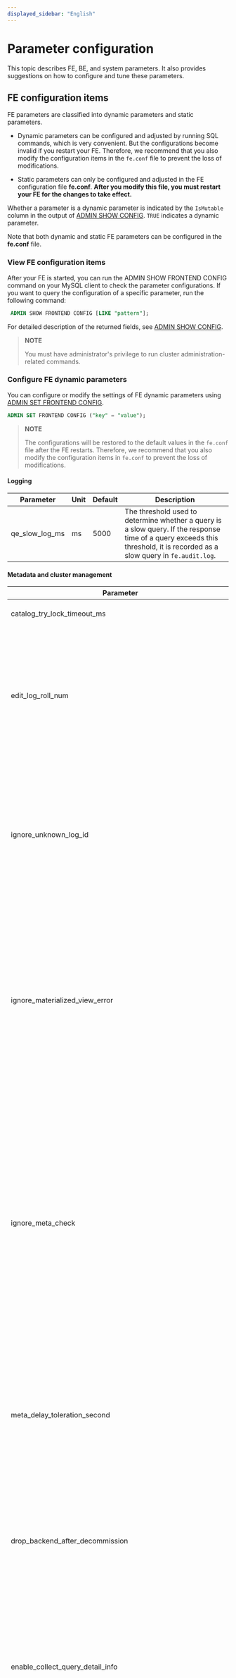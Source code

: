 ```yaml
---
displayed_sidebar: "English"
---
```


# Parameter configuration

This topic describes FE, BE, and system parameters. It also provides suggestions on how to configure and tune these parameters.

## FE configuration items

FE parameters are classified into dynamic parameters and static parameters.

- Dynamic parameters can be configured and adjusted by running SQL commands, which is very convenient. But the configurations become invalid if you restart your FE. Therefore, we recommend that you also modify the configuration items in the `fe.conf` file to prevent the loss of modifications.

- Static parameters can only be configured and adjusted in the FE configuration file **fe.conf**. **After you modify this file, you must restart your FE for the changes to take effect.**

Whether a parameter is a dynamic parameter is indicated by the `IsMutable` column in the output of [ADMIN SHOW CONFIG](../sql-reference/sql-statements/Administration/ADMIN_SHOW_CONFIG.md). `TRUE` indicates a dynamic parameter.

Note that both dynamic and static FE parameters can be configured in the **fe.conf** file.

### View FE configuration items

After your FE is started, you can run the ADMIN SHOW FRONTEND CONFIG command on your MySQL client to check the parameter configurations. If you want to query the configuration of a specific parameter, run the following command:

```SQL
 ADMIN SHOW FRONTEND CONFIG [LIKE "pattern"];
 ```

 For detailed description of the returned fields, see [ADMIN SHOW CONFIG](../sql-reference/sql-statements/Administration/ADMIN_SHOW_CONFIG.md).

> **NOTE**
>
> You must have administrator's privilege to run cluster administration-related commands.

### Configure FE dynamic parameters

You can configure or modify the settings of FE dynamic parameters using [ADMIN SET FRONTEND CONFIG](../sql-reference/sql-statements/Administration/ADMIN_SET_CONFIG.md).

```SQL
ADMIN SET FRONTEND CONFIG ("key" = "value");
```

> **NOTE**
>
> The configurations will be restored to the default values in the `fe.conf` file after the FE restarts. Therefore, we recommend that you also modify the configuration items in `fe.conf` to prevent the loss of modifications.

#### Logging

| Parameter      | Unit | Default | Description                                                  |
| -------------- | ---- | ------- | ------------------------------------------------------------ |
| qe_slow_log_ms | ms   | 5000    | The threshold used to determine whether a query is a slow query. If the response time of a query exceeds this threshold, it is recorded as a slow query in `fe.audit.log`. |

#### Metadata and cluster management

| Parameter                        | Unit | Default | Description                                                                                                                                                                                                                                                                                                                                                                                                                                                   |
| -------------------------------- | ---- | ------- |---------------------------------------------------------------------------------------------------------------------------------------------------------------------------------------------------------------------------------------------------------------------------------------------------------------------------------------------------------------------------------------------------------------------------------------------------------------|
| catalog_try_lock_timeout_ms      | ms   | 5000    | The timeout duration to obtain the global lock.                                                                                                                                                                                                                                                                                                                                                                                                               |
| edit_log_roll_num                | -    | 50000   | The maximum number of metadata log entries that can be written before a log file is created for these log entries. <br/>This parameter is used to control the size of log files. The new log file is written to the BDBJE database.                                                                                                                                                                                                                            |
| ignore_unknown_log_id            | -    | FALSE   | Whether to ignore an unknown log ID. When an FE is rolled back, the BEs of the earlier version may be unable to recognize some log IDs.<br/>If the value is `TRUE`, the FE ignores unknown log IDs. If the value is `FALSE`, the FE exits.                                                                                                                                                                                                                     |
| ignore_materialized_view_error   | -    | FALSE   | Whether FE ignores the metadata exception caused by materialized view errors. If FE fails to start due to the metadata exception caused by materialized view errors, you can set this parameter to `true` to allow FE to ignore the exception. This parameter is supported from v2.5.10 onwards.                                                                                                                                                                                                                                                   |
| ignore_meta_check                | -    | FALSE   | Whether non-leader FEs ignore the metadata gap from the leader FE. If the value is TRUE, non-leader FEs ignore the metadata gap from the leader FE and continue providing data reading services.<br/>This parameter ensures continuous data reading services even when you stop the leader FE for a long period of time.<br/>If the value is FALSE, non-leader FEs do not ignore the metadata gap from the leader FE and stop providing data reading services. |
|meta_delay_toleration_second      | s    | 300     | The maximum duration by which the metadata on the follower and observer FEs can lag behind that on the leader FE. Unit: seconds.<br/> If this duration is exceeded, the non-leader FE stops providing services.                                                                                                                                                                                                                                                |
| drop_backend_after_decommission  | -    | TRUE    | Whether to delete a BE after the BE is decommissioned. `TRUE` indicates that the BE is deleted immediately after it is decommissioned.<br/>`FALSE` indicates that the BE is not deleted after it is decommissioned.                                                                                                                                                                                                                                            |
| enable_collect_query_detail_info | -    | FALSE   | Whether to view the profile of a query. If this parameter is set to `TRUE`, the system collects the profile of the query.<br/>If this parameter is set to `FALSE`, the system does not collect the profile of the query.                                                                                                                                                                                                                                       |
| enable_background_refresh_connector_metadata | -    | `true` in v3.0<br />`false` in v2.5  | Whether to enable the periodic Hive metadata cache refresh. After it is enabled, StarRocks polls the metastore (Hive Metastore or AWS Glue) of your Hive cluster, and refreshes the cached metadata of the frequently accessed Hive catalogs to perceive data changes. `true` indicates to enable the Hive metadata cache refresh, and `false` indicates to disable it. This parameter is supported from v2.5.5 onwards.                                      |
| background_refresh_metadata_interval_millis         | ms   | 600000 | The interval between two consecutive Hive metadata cache refreshes. This parameter is supported from v2.5.5 onwards.                                                                                                                                                                                                                                                                                                                                          |
| background_refresh_metadata_time_secs_since_last_access_secs | s    | 86400  | The expiration time of a Hive metadata cache refresh task. For the Hive catalog that has been accessed, if it has not been accessed for more than the specified time, StarRocks stops refreshing its cahced metadata. For the Hive catalog that has not been accessed, StarRocks will not refresh its cached metadata. This parameter is supported from v2.5.5 onwards.                                                                                       |

#### Query engine

| Parameter                                | Unit | Default      | Description                                                  |
| ---------------------------------------- | ---- | ------------ | ------------------------------------------------------------ |
| max_allowed_in_element_num_of_delete     | -    | 10000        | The maximum number of elements allowed for the IN predicate in a DELETE statement. |
| enable_materialized_view                 | -    | TRUE         | Whether to enable the creation of materialized views.        |
| enable_decimal_v3                        | -    | TRUE         | Whether to support the DECIMAL V3 data type.                 |
| enable_sql_blacklist                     | -    | FALSE        | Whether to enable blacklist check for SQL queries. When this feature is enabled, queries in the blacklist cannot be executed. |
| dynamic_partition_check_interval_seconds | s    | 600          | The interval at which new data is checked. If new data is detected, StarRocks automatically creates partitions for the data. |
| dynamic_partition_enable                 | -    | TRUE         | Whether to enable the dynamic partitioning feature. When this feature is enabled, StarRocks dynamically creates partitions for new data and automatically deletes expired partitions to ensure the freshness of data. |
| max_partitions_in_one_batch              | -    | 4096         | The maximum number of partitions that can be created when you bulk create partitions. |
| max_query_retry_time                     | -    | 2            | The maximum number of query retries on an FE.                |
| max_create_table_timeout_second          | s    | 600          | The maximum timeout duration for creating a table, in seconds. |
| create_table_max_serial_replicas         | -    | 128          | The maximum number of replicas to create serially. If actual replica count exceeds this, replicas will be created concurrently. Try to reduce this config if table creation is taking a long time to complete. |
| max_running_rollup_job_num_per_table     | -    | 1            | The maximum number of rollup jobs can run in parallel for a table. |
| max_planner_scalar_rewrite_num           | -    | 100000       | The maximum number of times that the optimizer can rewrite a scalar operator. |
| enable_statistic_collect                 | -    | TRUE         | Whether to collect statistics for the CBO. This feature is enabled by default. |
| enable_collect_full_statistic            | -    | TRUE         | Whether to enable automatic full statistics collection. This feature is enabled by default. |
| statistic_auto_collect_ratio             | -    | 0.8          | The threshold for determining whether the statistics for automatic collection are healthy. If statistics health is below this threshold, automatic collection is triggered. |
| statistic_max_full_collect_data_size     | GB   | 100          | The size of the largest partition for automatic collection to collect data. Unit: GB.If a partition exceeds this value, full collection is discarded and sampled collection is performed instead. |
| statistic_collect_interval_sec           | s    | 300          | The interval for checking data updates during automatic collection. Unit: seconds. |
| statistic_auto_analyze_start_time | STRING      | 00:00:00   | The start time of automatic collection. Value range: `00:00:00` - `23:59:59`. |
| statistic_auto_analyze_end_time | STRING      | 23:59:59  | The end time of automatic collection. Value range: `00:00:00` - `23:59:59`. |
| statistic_sample_collect_rows            | -    | 200000       | The minimum number of rows to collect for sampled collection. If the parameter value exceeds the actual number of rows in your table, full collection is performed. |
| histogram_buckets_size                   | -    | 64           | The default bucket number for a histogram.                   |
| histogram_mcv_size                       | -    | 100          | The number of most common values (MCV) for a histogram.      |
| histogram_sample_ratio                   | -    | 0.1          | The sampling ratio for a histogram.                          |
| histogram_max_sample_row_count           | -    | 10000000     | The maximum number of rows to collect for a histogram.       |
| statistics_manager_sleep_time_sec        | s    | 60           | The interval at which metadata is scheduled. Unit: seconds. The system performs the following operations based on this interval:<ul><li>Create tables for storing statistics. </li><li>Delete statistics that have been deleted.</li><li>Delete expired statistics.</li></ul>|
| statistic_update_interval_sec            | s    | 24 \* 60 \* 60 | The interval at which the cache of statistical information is updated. Unit: seconds. |
| statistic_analyze_status_keep_second     | s    | 259200       | The duration to retain the history of collection tasks. The default value is 3 days. Unit: seconds. |
|statistic_collect_concurrency             | -    |  3  | The maximum number of manual collection tasks that can run in parallel. The value defaults to 3, which means you can run a maximum of three manual collections tasks in parallel. <br/>If the value is exceeded, incoming tasks will be in the PENDING state, waiting to be scheduled.|
| enable_local_replica_selection           | -    | FALSE        | Whether to select local replicas for queries. Local replicas reduce the network transmission cost. If this parameter is set to TRUE, the CBO preferentially selects tablet replicas on BEs that have the same IP address as the current FE. If this parameter is set to FALSE, both local replicas and non-local replicas can be selected. The default value is FALSE. |
| max_distribution_pruner_recursion_depth  | -    | 100          | The maximum recursion depth allowed by the partition pruner. Increasing the recursion depth can prune more elements but also increases CPU consumption. |
|enable_udf                                |  -   |    FALSE     | Whether to enable UDF .                            |


#### Loading and unloading

| Parameter                               | Unit | Default                                         | Description                                                  |
| --------------------------------------- | ---- | ----------------------------------------------- | ------------------------------------------------------------ |
| max_broker_load_job_concurrency         | -    | 5                                               | The maximum number of concurrent Broker Load jobs allowed within the StarRocks cluster. This parameter is valid only for Broker Load. The value of this parameter must be less than the value of `max_running_txn_num_per_db`. From v2.5 onwards, the default value is changed from `10` to `5`. The alias of this parameter is `async_load_task_pool_size`.|
| load_straggler_wait_second              | s    | 300                                             | The maximum loading lag that can be tolerated by a BE replica. If this value is exceeded, cloning is performed to clone data from other replicas. Unit: seconds. |
| desired_max_waiting_jobs                | -    | 1024                                            | The maximum number of pending jobs in an FE. The number refers to all jobs, such as table creation, loading, and schema change jobs. If the number of pending jobs in an FE reaches this value, the FE will reject new load requests. This parameter takes effect only for asynchronous loading. From v2.5 onwards, the default value is changed from 100 to 1024.|
| max_load_timeout_second                 | s    | 259200                                          | The maximum timeout duration allowed for a load job. The load job fails if this limit is exceeded. This limit applies to all types of load jobs. Unit: seconds. |
| min_load_timeout_second                 | s    | 1                                               | The minimum timeout duration allowed for a load job. This limit applies to all types of load jobs. Unit: seconds. |
| max_running_txn_num_per_db              | -    | 100                                             | The maximum number of load transactions allowed to be running for each database within a StarRocks cluster. The default value is `100`.<br/>When the actual number of load transactions running for a database exceeds the value of this parameter, new load requests will not be processed. New requests for synchronous load jobs will be denied, and new requests for asynchronous load jobs will be placed in queue. We do not recommend you increase the value of this parameter because this will increase system load. |
| load_parallel_instance_num              | -    | 1                                               | The maximum number of concurrent loading instances for each load job on a BE. |
| disable_load_job                        | -    | FALSE                                           | Whether to disable loading when the cluster encounters an error. This prevents any loss caused by cluster errors. The default value is `FALSE`, indicating that loading is not disabled. |
| history_job_keep_max_second             | s    | 604800                                          | The maximum duration a historical job can be retained, such as schema change jobs, in seconds. |
| label_keep_max_num                      | -    | 1000                                            | The maximum number of load jobs that can be retained within a period of time. If this number is exceeded, the information of historical jobs will be deleted. |
| label_keep_max_second                   | s    | 259200                                          | The maximum duration the labels of load jobs that have been completed and are in the FINISHED or CANCELLED state can be retained in the StarRocks system. The default value is 3 days. After this duration expires, the labels will be deleted. This parameter applies to all types of load jobs. Unit: seconds. A value too large consumes a lot of memory. |
| max_routine_load_job_num                | -    | 100                                             | The maximum number of Routine Load jobs in a StarRocks cluster. |
| max_routine_load_task_concurrent_num    | -    | 5                                               | The maximum number of concurrent tasks for each Routine Load job. |
| max_routine_load_task_num_per_be        | -    | 5                                               | The maximum number of concurrent Routine Load tasks that can run for each BE. The value must be less than or equal to the BE configuration item `routine_load_thread_pool_size`. |
| max_routine_load_batch_size             | Byte | 4294967296                                      | The maximum amount of data that can be loaded by a Routine Load task, in bytes. |
| routine_load_task_consume_second        | s    | 15                                              | The maximum duration each Routine Load task can consume data, in seconds. |
| routine_load_task_timeout_second        | s    | 60                                              | The timeout duration for each Routine Load task, in seconds. |
| routine_load_unstable_threshold_second | s     | 3600  | Routine Load job is set in the UNSTABLE state if any task within the Routine Load job lags. To be specific, the difference between the timestamp of the message being consumed the current time exceeds this threshold. Also, unconsumed messages exist in the data source.| 
| max_tolerable_backend_down_num          | -    | 0                                               | The maximum number of faulty BE nodes allowed. If this number is exceeded, Routine Load jobs cannot be automatically recovered. |
| period_of_auto_resume_min               | Min  | 5                                               | The interval at which Routine Load jobs are automatically recovered, in minutes. |
| spark_load_default_timeout_second       | s    | 86400                                           | The timeout duration for each Spark Load job, in seconds.    |
| spark_home_default_dir                  | -    | StarRocksFE.STARROCKS_HOME_DIR + "/lib/spark2x" | The root directory of a Spark client.                        |
| stream_load_default_timeout_second      | s    | 600                                             | The default timeout duration for each Stream Load job, in seconds. |
| max_stream_load_timeout_second          | s    | 259200                                          | The maximum allowed timeout duration for a Stream Load job, in seconds. |
| insert_load_default_timeout_second      | s    | 3600                                            | The timeout duration for the INSERT INTO statement that is used to load data, in seconds. |
| broker_load_default_timeout_second      | s    | 14400                                           | The timeout duration for a Broker Load job, in seconds.      |
| min_bytes_per_broker_scanner            | Byte | 67108864                                        | The minimum allowed amount of data that can be processed by a Broker Load instance, in bytes. |
| max_broker_concurrency                  | -    | 100                                             | The maximum number of concurrent instances for a Broker Load task. |
| export_max_bytes_per_be_per_task        | Byte | 268435456                                       | The maximum amount of data that can be exported from a single BE by a single data unload task, in bytes. |
| export_running_job_num_limit            | -    | 5                                               | The maximum number of data exporting tasks that can run in parallel. |
| export_task_default_timeout_second      | s    | 7200                                            | The timeout duration for a data exporting task, in seconds.  |
| empty_load_as_error                     | -    | TRUE                                            | Whether to return an error message "all partitions have no load data" if no data is loaded. Values:<br/> - TRUE: If no data is loaded, the system displays a failure message and returns an error "all partitions have no load data". <br/> - FALSE: If no data is loaded, the system displays a success message and returns OK, instead of an error. |
| external_table_commit_timeout_ms        | ms    | 10000                                          | The timeout duration for committing (publishing) a write transaction to a StarRocks external table. The default value `10000` indicates a 10-second timeout duration. |

#### Storage

| Parameter                                     | Unit | Default                | Description                                                  |
| --------------------------------------------- | ---- | ---------------------- | ------------------------------------------------------------ |
| enable_strict_storage_medium_check            | -    | FALSE                  | Whether the FE strictly checks the storage medium of BEs when users create tables. If this parameter is set to `TRUE`, the FE checks the storage medium of BEs when users create tables and returns an error if the storage medium of the BE is different from the `storage_medium` parameter specified in the CREATE TABLE statement. For example, the storage medium specified in the CREATE TABLE statement is SSD but the actual storage medium of BEs is HDD. As a result, the table creation fails. If this parameter is `FALSE`, the FE does not check the storage medium of BEs when users create table. |
| enable_auto_tablet_distribution               | -    | TRUE                   | Whether to automatically set the number of buckets. <ul><li> If this parameter is set to `TRUE`, you don't need to specify the number of buckets when you create a table or add a partition. StarRocks automatically determines the number of buckets. For the strategy of automatically setting the number of buckets, see [Determine the number of buckets](../table_design/Data_distribution.md#determine-the-number-of-buckets).</li><li>If this parameter is set to `FALSE`, you need to manually specify the the number of buckets when you create a table or add a partition. If you do not specify the bucket count when adding a new partition to a table, the new partition inherits the bucket count set at the creation of the table. However, you can also manually specify the number of buckets for the new partition.</li></ul>Starting from version 2.5.7, StarRocks supports setting this parameter.|
| storage_usage_soft_limit_percent              | %    | 90                     | If the storage usage (in percentage) of the BE storage directory exceeds this value and the remaining storage space is less than `storage_usage_soft_limit_reserve_bytes`, tablets cannot be cloned into this directory. |
| storage_usage_soft_limit_reserve_bytes        | Byte | 200 \* 1024 \* 1024 \* 1024 | If the remaining storage space in the BE storage directory is less than this value and the storage usage (in percentage) exceeds `storage_usage_soft_limit_percent`, tablets cannot be cloned into this directory. |
| catalog_trash_expire_second                   | s    | 86400                  | The longest duration the metadata can be retained after a table or database is deleted. If this duration expires, the data will be deleted and cannot be recovered. Unit: seconds. |
| alter_table_timeout_second                    | s    | 86400                  | The timeout duration for the schema change operation (ALTER TABLE). Unit: seconds. |
| recover_with_empty_tablet                     | -    | FALSE                  | Whether to replace a lost or corrupted tablet replica with an empty one. If a tablet replica is lost or corrupted, data queries on this tablet or other healthy tablets may fail. Replacing the lost or corrupted tablet replica with an empty tablet ensures that the query can still be executed. However, the result may be incorrect because data is lost. The default value is `FALSE`, which means lost or corrupted tablet replicas are not replaced with empty ones and the query fails. |
| tablet_create_timeout_second                  | s    | 10                      | The timeout duration for creating a tablet, in seconds.       |
| tablet_delete_timeout_second                  | s    | 2                      | The timeout duration for deleting a tablet, in seconds.      |
| check_consistency_default_timeout_second      | s    | 600                    | The timeout duration for a replica consistency check. You can set this parameter based on the size of your tablet. |
| tablet_sched_slot_num_per_path                | -    | 8                      | The maximum number of tablet-related tasks that can run concurrently in a BE storage directory. The alias is `schedule_slot_num_per_path`. From v2.5 onwards, the default value of this parameter is changed from `4` to `8`.|
| tablet_sched_max_scheduling_tablets           | -    | 10000                  | The maximum number of tablets that can be scheduled at the same time. If the value is exceeded, tablet balancing and repair checks will be skipped. |
| tablet_sched_disable_balance                  | -    | FALSE                  | Whether to disable tablet balancing. `TRUE` indicates that tablet balancing is disabled. `FALSE` indicates that tablet balancing is enabled. The alias is `disable_balance`. |
| tablet_sched_disable_colocate_balance         | -    | FALSE                  | Whether to disable replica balancing for Colocate Table. `TRUE` indicates replica balancing is disabled. `FALSE` indicates replica balancing is enabled. The alias is `disable_colocate_balance`. |
| tablet_sched_max_balancing_tablets            | -    | 500                    | The maximum number of tablets that can be balanced at the same time. If this value is exceeded, tablet re-balancing will be skipped. The alias is `max_balancing_tablets`. |
| tablet_sched_balance_load_disk_safe_threshold | -    | 0.5                    | The threshold for determining whether the BE disk usage is balanced. This parameter takes effect only when `tablet_sched_balancer_strategy` is set to `disk_and_tablet`. If the disk usage of all BEs is lower than 50%, disk usage is considered balanced. For the `disk_and_tablet` policy, if the difference between the highest and lowest BE disk usage is greater than 10%, disk usage is considered unbalanced and tablet re-balancing is triggered. The alias is `balance_load_disk_safe_threshold`. |
| tablet_sched_balance_load_score_threshold     | -    | 0.1                    | The threshold for determining whether the BE load is balanced. This parameter takes effect only when `tablet_sched_balancer_strategy` is set to `be_load_score`. A BE whose load is 10% lower than the average load is in low load state, and a BE whose load is 10% higher than the average load is in high load state. The alias is `balance_load_score_threshold`. |
| tablet_sched_repair_delay_factor_second       | s    | 60                     | The interval at which replicas are repaired, in seconds. The alias is `tablet_repair_delay_factor_second`. |
| tablet_sched_min_clone_task_timeout_sec       | s    | 3 \* 60                | The minimum timeout duration for cloning a tablet, in seconds. |
| tablet_sched_max_clone_task_timeout_sec       | s    | 2 \* 60 \* 60          | The maximum timeout duration for cloning a tablet, in seconds. The alias is `max_clone_task_timeout_sec`. |
| tablet_sched_max_not_being_scheduled_interval_ms | ms   | 15 \* 60 \* 100 | When the tablet clone tasks are being scheduled, if a tablet has not been scheduled for the specified time in this parameter, StarRocks gives it a higher priority to schedule it as soon as possible. |

#### Other FE dynamic parameters

| Parameter                                | Unit | Default     | Description                                                  |
| ---------------------------------------- | ---- | ----------- | ------------------------------------------------------------ |
| plugin_enable                            | -    | TRUE        | Whether plugins can be installed on FEs. Plugins can be installed or uninstalled only on the Leader FE. |
| max_small_file_number                    | -    | 100         | The maximum number of small files that can be stored on an FE directory. |
| max_small_file_size_bytes                | Byte | 1024 * 1024 | The maximum size of a small file, in bytes.                  |
| agent_task_resend_wait_time_ms           | ms   | 5000        | The duration the FE must wait before it can resend an agent task. An agent task can be resent only when the gap between the task creation time and the current time exceeds the value of this parameter. This parameter is used to prevent repetitive sending of agent tasks. Unit: ms. |
| backup_job_default_timeout_ms            | ms   | 86400*1000  | The timeout duration of a backup job, in ms. If this value is exceeded, the backup job fails. |
| report_queue_size                        | -    | 100         | The maximum number of jobs that can wait in a report queue. <br/>The report is about disk, task, and tablet information of BEs. If too many report jobs are piling up in a queue, OOM will occur. |
| enable_experimental_mv                   | -    | TRUE       | Whether to enable the asynchronous materialized view feature. `TRUE` indicates this feature is enabled. From v2.5.2 onwards, this feature is enabled by default. For versions earlier than v2.5.2, this feature is disabled by default. |
| authentication_ldap_simple_bind_base_dn  | -  | Empty string | The base DN, which is the point from which the LDAP server starts to search for users' authentication information.|
| authentication_ldap_simple_bind_root_dn  |  -  | Empty string | The administrator DN used to search for users' authentication information.|
| authentication_ldap_simple_bind_root_pwd |  -  | Empty string | The password of the administrator used to search for users' authentication information.|
| authentication_ldap_simple_server_host   |  -  | Empty string |  The host on which the LDAP server runs.                               |
| authentication_ldap_simple_server_port   |  -  | 389     | The port of the LDAP server.                                       |
| authentication_ldap_simple_user_search_attr|  -  | uid     | The name of the attribute that identifies users in LDAP objects.|
|max_upload_task_per_be                    |  -  | 0       | In each BACKUP operation, the maximum number of upload tasks StarRocks assigned to a BE node. When this item is set to less than or equal to 0, no limit is imposed on the task number. This item is supported from v2.5.7 onwards.     |
|max_download_task_per_be                  |  -  | 0       | In each RESTORE operation, the maximum number of download tasks StarRocks assigned to a BE node. When this item is set to less than or equal to 0, no limit is imposed on the task number. This item is supported from v2.5.7 onwards.     |
|allow_system_reserved_names               | FALSE | Whether to allow users to create columns whose names are initiated with `__op` and `__row`. To enable this feature, set this parameter to `TRUE`. Please note that these name formats are reserved for special purposes in StarRocks and creating such columns may result in undefined behavior. Therefore this feature is disabled by default. This item is supported from v2.5.15 onwards.|

### Configure FE static parameters

This section provides an overview of the static parameters that you can configure in the FE configuration file **fe.conf**. After you reconfigure these parameters for an FE, you must restart the FE for the changes to take effect.

#### Logging

| Parameter               | Default                                 | Description                                                  |
| ----------------------- | --------------------------------------- | ------------------------------------------------------------ |
| log_roll_size_mb        | 1024                                    | The size per log file. Unit: MB. The default value `1024` specifies the size per log file as 1 GB. |
| sys_log_dir             | StarRocksFE.STARROCKS_HOME_DIR + "/log" | The directory that stores system log files.                  |
| sys_log_level           | INFO                                    | The severity levels into which system log entries are classified. Valid values: `INFO`, `WARN`, `ERROR`, and `FATAL`. |
| sys_log_verbose_modules | Empty string                            | The modules for which StarRocks generates system logs. If this parameter is set to `org.apache.starrocks.catalog`, StarRocks generates system logs only for the catalog module. |
| sys_log_roll_interval   | DAY                                     | The time interval at which StarRocks rotates system log entries. Valid values: `DAY` and `HOUR`.<ul><li>If this parameter is set to `DAY`, a suffix in the `yyyyMMdd` format is added to the names of system log files.</li><li>If this parameter is set to `HOUR`, a suffix in the `yyyyMMddHH` format is added to the names of system log files.</li></ul> |
| sys_log_delete_age      | 7d                                      | The retention period of system log files. The default value `7d` specifies that each system log file can be retained for 7 days. StarRocks checks each system log file and deletes those that were generated 7 days ago. |
| sys_log_roll_num        | 10                                      | The maximum number of system log files that can be retained within each retention period specified by the `sys_log_roll_interval` parameter. |
| audit_log_dir           | StarRocksFE.STARROCKS_HOME_DIR + "/log" | The directory that stores audit log files.                   |
| audit_log_roll_num      | 90                                      | The maximum number of audit log files that can be retained within each retention period specified by the `audit_log_roll_interval` parameter. |
| audit_log_modules       | slow_query, query                       | The modules for which StarRocks generates audit log entries. By default, StarRocks generates audit logs for the slow_query module and the query module. Separate the module names with a comma (,) and a space. |
| audit_log_roll_interval | DAY                                     | The time interval at which StarRocks rotates audit log entries. Valid values: `DAY` and `HOUR`.<ul><li>If this parameter is set to `DAY`, a suffix in the `yyyyMMdd` format is added to the names of audit log files.</li><li>If this parameter is set to `HOUR`, a suffix in the `yyyyMMddHH` format is added to the names of audit log files.</li></ul> |
| audit_log_delete_age    | 30d                                     | The retention period of audit log files. The default value `30d` specifies that each audit log file can be retained for 30 days. StarRocks checks each audit log file and deletes those that were generated 30 days ago. |
| dump_log_dir            | StarRocksFE.STARROCKS_HOME_DIR + "/log" | The directory that stores dump log files.                    |
| dump_log_modules        | query                                   | The modules for which StarRocks generates dump log entries. By default, StarRocks generates dump logs for the the query module. Separate the module names with a comma (,) and a space. |
| dump_log_roll_interval  | DAY                                     | The time interval at which StarRocks rotates dump log entries. Valid values: `DAY` and `HOUR`.<ul><li>If this parameter is set to `DAY`, a suffix in the `yyyyMMdd` format is added to the names of dump log files.</li><li>If this parameter is set to `HOUR`, a suffix in the `yyyyMMddHH` format is added to the names of dump log files.</li></ul> |
| dump_log_roll_num       | 10                                      | The maximum number of dump log files that can be retained within each retention period specified by the `dump_log_roll_interval` parameter. |
| dump_log_delete_age     | 7d                                      | The retention period of dump log files. The default value `7d` specifies that each dump log file can be retained for 7 days. StarRocks checks each dump log file and deletes those that were generated 7 days ago. |

#### Server

| Parameter                            | Default           | Description                                                                                                                                                                                                                                                                                                                                                                                               |
|--------------------------------------|-------------------|-----------------------------------------------------------------------------------------------------------------------------------------------------------------------------------------------------------------------------------------------------------------------------------------------------------------------------------------------------------------------------------------------------------|
| frontend_address                     | 0.0.0.0           | The IP address of the FE node.                                                                                                                                                                                                                                                                                                                                                                            |
| priority_networks                    | Empty string      | Declares a selection strategy for servers that have multiple IP addresses. Note that at most one IP address must match the list specified by this parameter. The value of this parameter is a list that consists of entries, which are separated with semicolons (;) in CIDR notation, such as 10.10.10.0/24. If no IP address matches the entries in this list, an IP address will be randomly selected. |
| http_port                            | 8030              | The port on which the HTTP server in the FE node listens.                                                                                                                                                                                                                                                                                                                                                 |
| http_backlog_num                     | 1024              | The length of the backlog queue held by the HTTP server in the FE node.                                                                                                                                                                                                                                                                                                                                   |
| cluster_name                         | StarRocks Cluster | The name of the StarRocks cluster to which the FE belongs. The cluster name is displayed for `Title` on the web page.                                                                                                                                                                                                                                                                                     |
| rpc_port                             | 9020              | The port on which the Thrift server in the FE node listens.                                                                                                                                                                                                                                                                                                                                               |
| thrift_backlog_num                   | 1024              | The length of the backlog queue held by the Thrift server in the FE node.                                                                                                                                                                                                                                                                                                                                 |
| thrift_server_max_worker_threads     | 4096              | The maximum number of worker threads that are supported by the Thrift server in the FE node.                                                                                                                                                                                                                                                                                                              |
| thrift_client_timeout_ms             | 5000              | The length of time after which idle client connections time out. Unit: ms.                                                                                                                                                                                                                                                                                                                                |
| thrift_server_queue_size             | 4096              | The length of queue where requests are pending. If the number of threads that are being processed in the thrift server exceeds the value specified in `thrift_server_max_worker_threads`, new requests are added to the pending queue.                                                                                                                                                                    |
| brpc_idle_wait_max_time              | 10000             | The maximum length of time for which bRPC clients wait as in the idle state. Unit: ms.                                                                                                                                                                                                                                                                                                                    |
| query_port                           | 9030              | The port on which the MySQL server in the FE node listens.                                                                                                                                                                                                                                                                                                                                                |
| mysql_service_nio_enabled            | TRUE              | Specifies whether asynchronous I/O is enabled for the FE node.                                                                                                                                                                                                                                                                                                                                            |
| mysql_service_io_threads_num         | 4                 | The maximum number of threads that can be run by the MySQL server in the FE node to process I/O events.                                                                                                                                                                                                                                                                                                   |
| mysql_nio_backlog_num                | 1024              | The length of the backlog queue held by the MySQL server in the FE node.                                                                                                                                                                                                                                                                                                                                  |
| max_mysql_service_task_threads_num   | 4096              | The maximum number of threads that can be run by the MySQL server in the FE node to process tasks.                                                                                                                                                                                                                                                                                                        |
| mysql_server_version                 | 5.1.0             | The MySQL server version returned to the client. Modifying this parameter will affect the version information in the following situations: 1. `select version();` 2. Handshake packet version 3. Value of the global variable `version` (`show variables like 'version';`)                                                                                                                                                                                      |
| max_connection_scheduler_threads_num | 4096              | The maximum number of threads that are supported by the connection scheduler.                                                                                                                                                                                                                                                                                                                             |
| qe_max_connection                    | 1024              | The maximum number of connections that can be established by all users to the FE node.                                                                                                                                                                                                                                                                                                                    |
| check_java_version                   | TRUE              | Specifies whether to check version compatibility between the executed and compiled Java programs. If the versions are incompatible, StarRocks reports errors and aborts the startup of Java programs.                                                                                                                                                                                                     |

#### Metadata and cluster management

| Parameter                         | Default                                  | Description                                                  |
| --------------------------------- | ---------------------------------------- | ------------------------------------------------------------ |
| meta_dir                          | StarRocksFE.STARROCKS_HOME_DIR + "/meta" | The directory that stores metadata.                          |
| heartbeat_mgr_threads_num         | 8                                        | The number of threads that can be run by the Heartbeat Manager to run heartbeat tasks. |
| heartbeat_mgr_blocking_queue_size | 1024                                     | The size of the blocking queue that stores heartbeat tasks run by the Heartbeat Manager. |
| metadata_failure_recovery         | FALSE                                    | Specifies whether to forcibly reset the metadata of the FE. Exercise caution when you set this parameter. |
| edit_log_port                     | 9010                                     | The port that is used for communication among the leader, follower, and observer FEs in the StarRocks cluster. |
| edit_log_type                     | BDB                                      | The type of edit log that can be generated. Set the value to `BDB`. |
| bdbje_heartbeat_timeout_second    | 30                                       | The amount of time after which the heartbeats among the leader, follower, and observer FEs in the StarRocks cluster time out. Unit: second. |
| bdbje_lock_timeout_second         | 1                                        | The amount of time after which a lock in the BDB JE-based FE times out. Unit: second. |
| max_bdbje_clock_delta_ms          | 5000                                     | The maximum clock offset that is allowed between the leader FE and the follower or observer FEs in the StarRocks cluster. Unit: ms. |
| txn_rollback_limit                | 100                                      | The maximum number of transactions that can be rolled back.  |
| bdbje_replica_ack_timeout_second  | 10                                       | The maximum amount of time for which the leader FE can wait for ACK messages from a specified number of follower FEs when metadata is written from the leader FE to the follower FEs. Unit: second. If a large amount of metadata is being written, the follower FEs require a long time before they can return ACK messages to the leader FE, causing ACK timeout. In this situation, metadata writes fail, and the FE process exits. We recommend that you increase the value of this parameter to prevent this situation. |
| master_sync_policy                | SYNC                                     | The policy based on which the leader FE flushes logs to disk. This parameter is valid only when the current FE is a leader FE. Valid values:<ul><li>`SYNC`: When a transaction is committed, a log entry is generated and flushed to disk simultaneously.</li><li>`NO_SYNC`: The generation and flushing of a log entry do not occur at the same time when a transaction is committed.</li><li>`WRITE_NO_SYNC`: When a transaction is commited, a log entry is generated simultaneously but is not flushed to disk.</li></ul>If you have deployed only one follower FE, we recommend that you set this parameter to `SYNC`. If you have deployed three or more follower FEs, we recommend that you set this parameter and the `replica_sync_policy` both to `WRITE_NO_SYNC`. |
| replica_sync_policy               | SYNC                                     | The policy based on which the follower FE flushes logs to disk. This parameter is valid only when the current FE is a follower FE. Valid values:<ul><li>`SYNC`: When a transaction is committed, a log entry is generated and flushed to disk simultaneously.</li><li>`NO_SYNC`: The generation and flushing of a log entry do not occur at the same time when a transaction is committed.</li><li>`WRITE_NO_SYNC`: When a transaction is committed, a log entry is generated simultaneously but is not flushed to disk.</li></ul> |
| replica_ack_policy                | SIMPLE_MAJORITY                          | The policy based on which a log entry is considered valid. The default value `SIMPLE_MAJORITY` specifies that a log entry is considered valid if a majority of follower FEs return ACK messages. |
| cluster_id                        | -1                                       | The ID of the StarRocks cluster to which the FE belongs. FEs or BEs that have the same cluster ID belong to the same StarRocks cluster. Valid values: any positive integer. The default value `-1` specifies that StarRocks will generate a random cluster ID for the StarRocks cluster at the time when the leader FE of the cluster is started for the first time. |

#### Query engine

| Parameter                   | Default | Description                                                  |
| --------------------------- |---------| ------------------------------------------------------------ |
| publish_version_interval_ms | 10      | The time interval at which release validation tasks are issued. Unit: ms. |
| statistic_cache_columns     | 100000  | The number of rows that can be cached for the statistics table. |
| statistic_cache_thread_pool_size     | 10      | The size of the thread-pool which will be used to refresh statistic caches. |

#### Loading and unloading

| Parameter                         | Default                                                      | Description                                                  |
| --------------------------------- | ------------------------------------------------------------ | ------------------------------------------------------------ |
| async_load_task_pool_size         | 2                                                            | The size of the load task thread pool. This parameter is valid only for Broker Load. The value must be less than `max_running_txn_num_per_db`. From v2.5 onwards, this parameter is renamed `max_broker_load_job_concurrency` which is an FE dynamic parameter, and the default value is changed from `10` to `2`.   |
| load_checker_interval_second      | 5                                                            | The time interval at which load jobs are processed on a rolling basis. Unit: second. |
| transaction_clean_interval_second | 30                                                           | The time interval at which finished transactions are cleaned up. Unit: second. We recommend that you specify a short time interval to ensure that finished transactions can be cleaned up in a timely manner. |
| label_clean_interval_second       | 14400                                                        | The time interval at which labels are cleaned up. Unit: second. We recommend that you specify a short time interval to ensure that historical labels can be cleaned up in a timely manner. |
| spark_dpp_version                 | 1.0.0                                                        | The version of Spark Dynamic Partition Pruning (DPP) used.   |
| spark_resource_path               | Empty string                                                 | The root directory of the Spark dependency package.          |
| spark_launcher_log_dir            | sys_log_dir + "/spark_launcher_log"                          | The directory that stores Spark log files.                   |
| yarn_client_path                  | StarRocksFE.STARROCKS_HOME_DIR + "/lib/yarn-client/hadoop/bin/yarn" | The root directory of the Yarn client package.               |
| yarn_config_dir                   | StarRocksFE.STARROCKS_HOME_DIR + "/lib/yarn-config"          | The directory that stores the Yarn configuration file.       |
| export_checker_interval_second    | 5                                                            | The time interval at which load jobs are scheduled.          |
| export_task_pool_size             | 5                                                            | The size of the unload task thread pool.                     |

#### Storage

| Parameter                            | Default         | Description                                                  |
| ------------------------------------ | --------------- | ------------------------------------------------------------ |
| default_storage_medium               | HDD             | The default storage media that is used for a table or partition at the time of table or partition creation if no storage media is specified. Valid values: `HDD` and `SSD`. When you create a table or partition, the default storage media specified by this parameter is used if you do not specify a storage media type for the table or partition. |
| tablet_sched_balancer_strategy       | disk_and_tablet | The policy based on which load balancing is implemented among tablets. The alias of this parameter is `tablet_balancer_strategy`. Valid values: `disk_and_tablet` and `be_load_score`. |
| tablet_sched_storage_cooldown_second | -1              | The latency of automatic cooling starting from the time of table creation. The alias of this parameter is `storage_cooldown_second`. Unit: second. The default value `-1` specifies that automatic cooling is disabled. If you want to enable automatic cooling, set this parameter to a value greater than `-1`. |
| tablet_stat_update_interval_second   | 300             | The time interval at which the FE retrieves tablet statistics from each BE. Unit: second. |

#### Other FE static parameters

| Parameter                          | Default                                         | Description                                                  |
| ---------------------------------- | ----------------------------------------------- | ------------------------------------------------------------ |
| plugin_dir                         | STARROCKS_HOME_DIR/plugins                      | The directory that stores plugin installation packages.      |
| small_file_dir                     | StarRocksFE.STARROCKS_HOME_DIR + "/small_files" | The root directory of small files.                           |
| max_agent_task_threads_num         | 4096                                            | The maximum number of threads that are allowed in the agent task thread pool. |
| auth_token                         | Empty string                                    | The token that is used for identity authentication within the StarRocks cluster to which the FE belongs. If this parameter is left unspecified, StarRocks generates a random token for the cluster at the time when the leader FE of the cluster is started for the first time. |
| tmp_dir                            | StarRocksFE.STARROCKS_HOME_DIR + "/temp_dir"    | The directory that stores temporary files such as files generated during backup and restore procedures. After these procedures finish, the generated temporary files are deleted. |
| locale                             | zh_CN.UTF-8                                     | The character set that is used by the FE.                    |
| hive_meta_load_concurrency         | 4                                               | The maximum number of concurrent threads that are supported for Hive metadata. |
| hive_meta_cache_refresh_interval_s | 7200                                            | The time interval at which the cached metadata of Hive external tables is updated. Unit: second. |
| hive_meta_cache_ttl_s              | 86400                                           | The amount of time after which the cached metadata of Hive external tables expires. Unit: second. |
| hive_meta_store_timeout_s          | 10                                              | The amount of time after which a connection to a Hive metastore times out. Unit: second. |
| es_state_sync_interval_second      | 10                                              | The time interval at which the FE obtains Elasticsearch indexes and synchronizes the metadata of StarRocks external tables. Unit: second. |
| enable_auth_check                  | TRUE                                            | Specifies whether to enable the authentication check feature. Valid values: `TRUE` and `FALSE`. `TRUE` specifies to enable this feature, and `FALSE` specifies to disable this feature. |
| enable_metric_calculator           | TRUE                                            | Specifies whether to enable the feature that is used to periodically collect metrics. Valid values: `TRUE` and `FALSE`. `TRUE` specifies to enable this feature, and `FALSE` specifies to disable this feature. |

## BE configuration items

Some BE configuration items are dynamic parameters which you can set them by commands when BE nodes are still online. The rest of them are static parameters. You can only set the static parameters of a BE node by changing them in the corresponding configuration file **be.conf**, and restart the BE node to allow the change to take effect.

### View BE configuration items

You can view the BE configuration items using the following command:

```shell
curl http://<BE_IP>:<BE_HTTP_PORT>/varz
```

### Configure BE dynamic parameters

You can configure a dynamic parameter of a BE node by using the `curl` command.

```Shell
curl -XPOST http://be_host:http_port/api/update_config?<configuration_item>=<value>
```

BE dynamic parameters are as follows.

| Configuration item | Default | Unit | Description |
| ------------------ | ------- | ---- | ----------- |
| report_task_interval_seconds | 10 | Second | The time interval at which to report the state of a task. A task can be creating a table, dropping a table, loading data, or changing a table schema. |
| report_disk_state_interval_seconds | 60 | Second | The time interval at which to report the storage volume state, which includes the size of data within the volume. |
| report_tablet_interval_seconds | 60 | Second | The time interval at which to report the most updated version of all tablets. |
| report_workgroup_interval_seconds | 5 | Second | The time interval at which to report the most updated version of all workgroups. |
| max_download_speed_kbps | 50000 | KB/s | The maximum download speed of each HTTP request. This value affects the performance of data replica synchronization across BE nodes. |
| download_low_speed_limit_kbps | 50 | KB/s | The download speed lower limit of each HTTP request. An HTTP request aborts when it constantly runs with a lower speed than this value within the time span specified in the configuration item download_low_speed_time. |
| download_low_speed_time | 300 | Second | The maximum time that an HTTP request can run with a download speed lower than the limit. An HTTP request aborts when it constantly runs with a lower speed than the value of download_low_speed_limit_kbps within the time span specified in this configuration item. |
| status_report_interval | 5 | Second | The time interval at which a query reports its profile, which can be used for query statistics collection by FE. |
| scanner_thread_pool_thread_num | 48 | N/A | The number of threads which the storage engine used for concurrent storage volume scanning. All threads are managed in the thread pool. |
| thrift_client_retry_interval_ms | 100 | ms | The time interval at which a thrift client retries. |
| scanner_thread_pool_queue_size | 102400 | N/A | The number of scan tasks supported by the storage engine. |
| scanner_row_num | 16384 | N/A | The maximum row count returned by each scan thread in a scan. |
| max_scan_key_num | 1024 | N/A | The maximum number of scan key segmented by each query. |
| max_pushdown_conditions_per_column | 1024 | N/A | The maximum number of conditions that allow pushdown in each column. If the number of conditions exceeds this limit, the predicates are not pushed down to the storage layer. |
| exchg_node_buffer_size_bytes | 10485760 | Byte | The maximum buffer size on the receiver end of an exchange node for each query. This configuration item is a soft limit. A backpressure is triggered when data is sent to the receiver end with an excessive speed. |
| memory_limitation_per_thread_for_schema_change | 2 | GB | The maximum memory size allowed for each schema change task. |
| update_cache_expire_sec | 360 | Second | The expiration time of Update Cache. |
| file_descriptor_cache_clean_interval | 3600 | Second | The time interval at which to clean file descriptors that have not been used for a certain period of time. |
| disk_stat_monitor_interval | 5 | Second | The time interval at which to monitor health status of disks. |
| unused_rowset_monitor_interval | 30 | Second | The time interval at which to clean the expired rowsets. |
| max_percentage_of_error_disk | 0 | % | The maximum percentage of error that is tolerable in a storage volume before the corresponding BE node quits. |
| default_num_rows_per_column_file_block | 1024 | N/A | The maximum number of rows that can be stored in each row block. |
| pending_data_expire_time_sec | 1800 | Second | The expiration time of the pending data in the storage engine. |
| inc_rowset_expired_sec | 1800 | Second | The expiration time of the incoming data. This configuration item is used in incremental clone. |
| tablet_rowset_stale_sweep_time_sec | 1800 | Second | The time interval at which to sweep the stale rowsets in tablets. |
| snapshot_expire_time_sec | 172800 | Second | The expiration time of snapshot files. |
| trash_file_expire_time_sec | 86,400 | Second | The time interval at which to clean trash files.  The default value has been changed from 259,200 to 86,400 since v2.5.17, v3.0.9, and v3.1.6. |
| base_compaction_check_interval_seconds | 60 | Second | The time interval of thread polling for a Base Compaction. |
| min_base_compaction_num_singleton_deltas | 5 | N/A | The minimum number of segments that trigger a Base Compaction. |
| max_base_compaction_num_singleton_deltas | 100 | N/A | The maximum number of segments that can be compacted in each Base Compaction. |
| base_compaction_interval_seconds_since_last_operation | 86400 | Second | The time interval since the last Base Compaction. This configuration item is one of the conditions that trigger a Base Compaction. |
| cumulative_compaction_check_interval_seconds | 1 | Second | The time interval of thread polling for a Cumulative Compaction. |
| update_compaction_check_interval_seconds | 60 | Second | The time interval at which to check the Update Compaction of the Primary Key table. |
| min_compaction_failure_interval_sec | 120 | Second | The minimum time interval that a Tablet Compaction can be scheduled since the last compaction failure. |
| max_compaction_concurrency | -1 | N/A | The maximum concurrency of compactions (both Base Compaction and Cumulative Compaction). The value -1 indicates that no limit is imposed on the concurrency. |
| periodic_counter_update_period_ms | 500 | ms | The time interval at which to collect the Counter statistics. |
| load_error_log_reserve_hours | 48 | Hour | The time for which data loading logs are reserved. |
| streaming_load_max_mb | 10240 | MB | The maximum size of a file that can be streamed into StarRocks. |
| streaming_load_max_batch_size_mb | 100 | MB | The maximum size of a JSON file that can be streamed into StarRocks. |
| memory_maintenance_sleep_time_s | 10 | Second | The time interval at which ColumnPool GC is triggered. StarRocks executes GC periodically, and returns the released memory memory to the operating system. |
| write_buffer_size | 104857600 | Byte | The buffer size of MemTable in the memory. This configuration item is the threshold to trigger a flush. |
| tablet_stat_cache_update_interval_second | 300 | Second | The time interval at which to update Tablet Stat Cache. |
| result_buffer_cancelled_interval_time | 300 | Second | The wait time before BufferControlBlock release data. |
| thrift_rpc_timeout_ms | 5000 | ms | The timeout for a thrift RPC. |
| txn_commit_rpc_timeout_ms | 20000 | ms | The timeout for a transaction commit RPC. |
| max_consumer_num_per_group | 3 | N/A | The maximum number of consumers in a consumer group of Routine Load. |
| max_memory_sink_batch_count | 20 | N/A | The maximum number of Scan Cache batches. |
| scan_context_gc_interval_min | 5 | Minute | The time interval at which to clean the Scan Context. |
| path_gc_check_step | 1000 | N/A | The maximum number of files that can be scanned continuously each time. |
| path_gc_check_step_interval_ms | 10 | ms | The time interval between file scans. |
| path_scan_interval_second | 86400 | Second | The time interval at which GC cleans expired data. |
| storage_flood_stage_usage_percent | 95 | % | If the storage usage (in percentage) of the BE storage directory exceeds this value and the remaining storage space is less than `storage_flood_stage_left_capacity_bytes`, Load and Restore jobs are rejected. |
| storage_flood_stage_left_capacity_bytes | 107374182400 | Byte | If the remaining storage space of the BE storage directory is less than this value and the storage usage (in percentage) exceeds `storage_flood_stage_usage_percent`, Load and Restore jobs are rejected. |
| tablet_meta_checkpoint_min_new_rowsets_num | 10 | N/A | The minimum number of rowsets to create since the last TabletMeta Checkpoint. |
| tablet_meta_checkpoint_min_interval_secs | 600 | Second | The time interval of thread polling for a TabletMeta Checkpoint. |
| max_runnings_transactions_per_txn_map | 100 | N/A | The maximum number of transactions that can run concurrently in each partition. |
| tablet_max_pending_versions | 1000 | N/A | The maximum number of pending versions that are tolerable on a Primary Key tablet. Pending versions refer to versions that are committed but not applied yet. |
| tablet_max_versions | 1000 | N/A | The maximum number of versions allowed on a tablet. If the number of versions exceeds this value, new write requests will fail. |
| max_hdfs_file_handle | 1000 | N/A | The maximum number of HDFS file descriptors that can be opened. |
| parquet_buffer_stream_reserve_size | 1048576 | Byte | The size of buffer that Parquet reader reserves for each column while reading data. |
| be_exit_after_disk_write_hang_second | 60 | second | The length of time that the BE waits to exit after the disk hangs. |
| min_cumulative_compaction_failure_interval_sec | 30 | second | The minimum time interval at which Cumulative Compaction retries upon failures. |
| size_tiered_level_num | 7 | N/A | The number of levels for the Size-tiered Compaction strategy. At most one rowset is reserved for each level. Therefore, under a stable condition, there are, at most, as many rowsets as the level number specified in this configuration item. |
| size_tiered_level_multiple | 5 | N/A | The multiple of data size between two contiguous levels in the Size-tiered Compaction strategy. |
| size_tiered_min_level_size | 131072 | Byte | The data size of the minimum level in the Size-tiered Compaction strategy. Rowsets smaller than this value immediately trigger the data compaction. |
| storage_page_cache_limit | 20% | N/A | The PageCache size. STRING. It can be specified as size, for example, `20G`, `20480M`, `20971520K`, or `21474836480B`. It can also be specified as the ratio (percentage) to the memory size, for example, `20%`. It takes effect only when `disable_storage_page_cache` is set to `false`. |
| internal_service_async_thread_num | 10 | N/A | The thread pool size allowed on each BE for interacting with Kafka. Currently, the FE responsible for processing Routine Load requests depends on BEs to interact with Kafka, and each BE in StarRocks has its own thread pool for interactions with Kafka. If a large number of Routine Load tasks are distributed to a BE, the BE's thread pool for interactions with Kafka may be too busy to process all tasks in a timely manner. In this situation, you can adjust the value of this parameter to suit your needs. |

### Configure BE static parameters

You can only set the static parameters of a BE by changing them in the corresponding configuration file **be.conf**, and restart the BE to allow the changes to take effect.

BE static parameters are as follows.

#### be_port

- **Default**: 9060
- **Unit**: N/A
- **Description**: The BE thrift server port, which is used to receive requests from FEs.

#### brpc_port

- **Default**: 8060
- **Unit**: N/A
- **Description**: The BE bRPC port, which is used to view the network statistics of bRPCs.

#### brpc_num_threads

- **Default**: -1
- **Unit**: N/A
- **Description**: The number of bthreads of a bRPC. The value -1 indicates the same number with the CPU threads.

#### priority_networks

- **Default**: Empty string
- **Unit**: N/A
- **Description**: The CIDR-formatted IP address that is used to specify the priority IP address of a BE node if the machine that hosts the BE node has multiple IP addresses.

#### heartbeat_service_port

- **Default**: 9050
- **Unit**: N/A
- **Description**: The BE heartbeat service port, which is used to receive heartbeats from FEs.

#### heartbeat_service_thread_count

- **Default**: 1
- **Unit**: N/A
- **Description**: The thread count of the BE heartbeat service.

#### create_tablet_worker_count

- **Default**: 3
- **Unit**: N/A
- **Description**: The number of threads used to create a tablet.

#### drop_tablet_worker_count

- **Default**: 3
- **Unit**: N/A
- **Description**: The number of threads used to drop a tablet.

#### push_worker_count_normal_priority

- **Default**: 3
- **Unit**: N/A
- **Description**: The number of threads used to handle a load task with NORMAL priority.

#### push_worker_count_high_priority

- **Default**: 3
- **Unit**: N/A
- **Description**: The number of threads used to handle a load task with HIGH priority.

#### transaction_publish_version_worker_count

- **Default**: 0
- **Unit**: N/A
- **Description**: The maximum number of threads used to publish a version. When this value is set to less than or equal to 0, the system uses half of the CPU core count as the value, so as to avoid insufficient thread resources when import concurrency is high but only a fixed number of threads are used. From v2.5, the default value has been changed from 8 to 0.

#### clear_transaction_task_worker_count

- **Default**: 1
- **Unit**: N/A
- **Description**: The number of threads used for clearing transaction.

#### alter_tablet_worker_count

- **Default**: 3
- **Unit**: N/A
- **Description**: The number of threads used for schema change.

#### clone_worker_count

- **Default**: 3
- **Unit**: N/A
- **Description**: The number of threads used for clone.

#### storage_medium_migrate_count

- **Default**: 1
- **Unit**: N/A
- **Description**: The number of threads used for storage medium migration (from SATA to SSD).

#### check_consistency_worker_count

- **Default**: 1
- **Unit**: N/A
- **Description**: The number of threads used for checking the consistency of tablets.

#### sys_log_dir

- **Default**: `${STARROCKS_HOME}/log`
- **Unit**: N/A
- **Description**: The directory that stores system logs (including INFO, WARNING, ERROR, and FATAL).

#### user_function_dir

- **Default**: `${STARROCKS_HOME}/lib/udf`
- **Unit**: N/A
- **Description**: The directory used to store User-defined Functions (UDFs).

#### small_file_dir

- **Default**: `${STARROCKS_HOME}/lib/small_file`
- **Unit**: N/A
- **Description**: The directory used to store the files downloaded by the file manager.

#### sys_log_level

- **Default**: INFO
- **Unit**: N/A
- **Description**: The severity levels into which system log entries are classified. Valid values: INFO, WARN, ERROR, and FATAL.

#### sys_log_roll_mode

- **Default**: SIZE-MB-1024
- **Unit**: N/A
- **Description**: The mode in which system logs are segmented into log rolls. Valid values include `TIME-DAY`, `TIME-HOUR`, and `SIZE-MB-size`. The default value indicates that logs are segmented into rolls, each of which is 1 GB.

#### sys_log_roll_num

- **Default**: 10
- **Unit**: N/A
- **Description**: The number of log rolls to reserve.

#### sys_log_verbose_modules

- **Default**: Empty string
- **Unit**: N/A
- **Description**: The module of the logs to be printed. For example, if you set this configuration item to OLAP, StarRocks only prints the logs of the OLAP module. Valid values are namespaces in BE, including `starrocks`, `starrocks::vectorized`, and `pipeline`

#### sys_log_verbose_level

- **Default**: 10
- **Unit**: N/A
- **Description**: The level of the logs to be printed. This configuration item is used to control the output of logs initiated with VLOG in codes.

#### log_buffer_level

- **Default**: Empty string
- **Unit**: N/A
- **Description**: The strategy for flushing logs. The default value indicates that logs are buffered in memory. Valid values are `-1` and `0`. `-1` indicates that logs are not buffered in memory.

#### num_threads_per_core

- **Default**: 3
- **Unit**: N/A
- **Description**: The number of threads started on each CPU core.

#### compress_rowbatches

- **Default**: TRUE
- **Unit**: N/A
- **Description**: A boolean value to control whether to compress the row batches in RPCs between BEs. TRUE indicates compressing the row batches, and FALSE indicates not compressing them.

#### serialize_batch

- **Default**: FALSE
- **Unit**: N/A
- **Description**: A boolean value to control whether to serialize the row batches in RPCs between BEs. TRUE indicates serializing the row batches, and FALSE indicates not serializing them.

#### storage_root_path

- **Default**: `${STARROCKS_HOME}/storage`
- **Unit**: N/A
- **Description**: The directory and medium of the storage volume.
  - Multiple volumes are separated by semicolons (`;`).
  - If the storage medium is SSD, add `medium:ssd` at the end of the directory.
  - If the storage medium is HDD, add `medium:hdd` at the end of the directory.

#### max_tablet_num_per_shard

- **Default**: 1024
- **Unit**: N/A
- **Description**: The maximum number of tablets in each shard. This configuration item is used to restrict the number of tablet child directories under each storage directory.

#### max_garbage_sweep_interval

- **Default**: 3600
- **Unit**: Second
- **Description**: The maximum time interval for garbage collection on storage volumes.

#### min_garbage_sweep_interval

- **Default**: 180
- **Unit**: Second
- **Description**: The minimum time interval for garbage collection on storage volumes.

#### row_nums_check

- **Default**: True
- **Unit**: N/A
- **Description**: A boolean value to control whether to check row counts before and after compaction. The value true indicates to enable the row count check. The value false indicates disable the row count check.

#### file_descriptor_cache_capacity

- **Default**: 16384
- **Unit**: N/A
- **Description**: The number of file descriptors that can be cached.

#### min_file_descriptor_number

- **Default**: 60000
- **Unit**: N/A
- **Description**: The minimum number of file descriptors in the BE process.

#### index_stream_cache_capacity

- **Default**: 10737418240
- **Unit**: Byte
- **Description**: The cache capacity for the statistical information of BloomFilter, Min, and Max.

#### disable_storage_page_cache

- **Default**: FALSE
- **Unit**: N/A
- **Description**: A boolean value to control whether to disable PageCache.
  - When PageCache is enabled, StarRocks caches the recently scanned data.
  - PageCache can significantly improve the query performance when similar queries are repeated frequently.
  - TRUE indicates disabling PageCache.
  - The default value of this item has been changed from TRUE to FALSE since StarRocks v2.4.

#### base_compaction_num_threads_per_disk

- **Default**: 1
- **Unit**: N/A
- **Description**: The number of threads used for Base Compaction on each storage volume.

#### base_cumulative_delta_ratio

- **Default**: 0.3
- **Unit**: N/A
- **Description**: The ratio of cumulative file size to base file size. The ratio reaching this value is one of the conditions that triggers Base Compaction.

#### compaction_trace_threshold

- **Default**: 60
- **Unit**: Second
- **Description**: The time threshold for each compaction. If a compaction takes more time than the time threshold, StarRocks prints the corresponding trace.

#### webserver_port

- **Default**: 8040
- **Unit**: N/A
- **Description**: The HTTP server port.

#### webserver_num_workers

- **Default**: 48
- **Unit**: N/A
- **Description**: The number of thread used by the HTTP server.

#### load_data_reserve_hours

- **Default**: 4
- **Unit**: Hour
- **Description**: The reservation time for the files produced by small-scale loadings.

#### number_tablet_writer_threads

- **Default**: 16
- **Unit**: N/A
- **Description**: The number of threads used for Stream Load.

#### streaming_load_rpc_max_alive_time_sec

- **Default**: 1200
- **Unit**: Second
- **Description**: The RPC timeout for Stream Load.

#### fragment_pool_thread_num_min

- **Default**: 64
- **Unit**: N/A
- **Description**: The minimum number of threads used for query.

#### fragment_pool_thread_num_max

- **Default**: 4096
- **Unit**: N/A
- **Description**: The maximum number of threads used for query.

#### fragment_pool_queue_size

- **Default**: 2048
- **Unit**: N/A
- **Description**: The upper limit of the number of queries that can be processed on each BE node.

#### enable_partitioned_aggregation

- **Default**: TRUE
- **Unit**: N/A
- **Description**: A boolean value to control whether to enable Partition Aggregation. The value true indicates to enable the Partition Aggregation. The value false indicates to disable the Partition Aggregation. |

#### enable_token_check

- **Default**: TRUE
- **Unit**: N/A
- **Description**: A boolean value to control whether to enable the token check. TRUE indicates enabling the token check, and FALSE indicates disabling it.

#### enable_prefetch

- **Default**: TRUE
- **Unit**: N/A
- **Description**: A boolean value to control whether to enable the pre-fetch of the query. TRUE indicates enabling pre-fetch, and FALSE indicates disabling it.

#### load_process_max_memory_limit_bytes

- **Default**: 107374182400
- **Unit**: Byte
- **Description**: The maximum size limit of memory resources that can be taken up by all load processes on a BE node.

#### load_process_max_memory_limit_percent

- **Default**: 30
- **Unit**: %
- **Description**: The maximum percentage limit of memory resources that can be taken up by all load processes on a BE node.

#### sync_tablet_meta

- **Default**: FALSE
- **Unit**: N/A
- **Description**: A boolean value to control whether to enable the synchronization of the tablet metadata. TRUE indicates enabling synchronization, and FALSE indicates disabling it.

#### routine_load_thread_pool_size

- **Default**: 10
- **Unit**: N/A
- **Description**: The thread pool size for Routine Load on each BE.

#### brpc_max_body_size

- **Default**: 2147483648
- **Unit**: Byte
- **Description**: The maximum body size of a bRPC.

#### tablet_map_shard_size

- **Default**: 32
- **Unit**: N/A
- **Description**: The tablet map shard size. The value must be a power of two.

#### enable_bitmap_union_disk_format_with_set

- **Default**: FALSE
- **Unit**: N/A
- **Description**: A boolean value to control whether to enable the new storage format of the BITMAP type, which can improve the performance of bitmap_union. TRUE indicates enabling the new storage format, and FALSE indicates disabling it.

#### mem_limit

- **Default**: 90%
- **Unit**: N/A
- **Description**: BE process memory upper limit. You can set it as a percentage ("80%") or a physical limit ("100GB").

#### flush_thread_num_per_store

- **Default**: 2
- **Unit**: N/A
- **Description**: Number of threads that are used for flushing MemTable in each store.

#### block_cache_enable

- **Default**: false
- **Unit**: N/A
- **Description**: Whether to enable Data Cache. TRUE indicates Data Cache is enabled, and FALSE indicates Data Cache is disabled.

#### block_cache_disk_path

- **Default**: N/A
- **Unit**: N/A
- **Description**: The paths of disks. We recommend that the number of paths you configure for this parameter is the same as the number of disks on your BE machine. Multiple paths need to be separated with semicolons (;). After you add this parameter, StarRocks automatically creates a file named cachelib_data to cache blocks.

#### block_cache_meta_path

- **Default**: N/A
- **Unit**: N/A
- **Description**: The storage path of block metadata. You can customize the storage path. We recommend that you store the metadata under the `$STARROCKS_HOME` path.

#### block_cache_mem_size

- **Default**: 2147483648
- **Unit**: Bytes
- **Description**: The maximum amount of data that can be cached in memory. Unit: bytes. The default value is 2147483648, which is 2 GB. We recommend that you set the value of this parameter to at least 20 GB. If StarRocks reads a large amount of data from disks after Data Cache is enabled, consider increasing the value.

#### block_cache_disk_size

- **Default**: 0
- **Unit**: Bytes
- **Description**: The maximum amount of data that can be cached on a single disk. For example, if you configure two disk paths for the block_cache_disk_path parameter and set the value of the block_cache_disk_size parameter as 21474836480 (20 GB), a maximum of 40 GB data can be cached on these two disks. The default value is 0, which indicates that only memory is used to cache data. Unit: bytes.

#### jdbc_connection_pool_size

- **Default**: 8
- **Unit**: N/A
- **Description**: The JDBC connection pool size. On each BE node, queries that access the external table with the same jdbc_url share the same connection pool.

#### jdbc_minimum_idle_connections

- **Default**: 1
- **Unit**: N/A
- **Description**: The minimum number of idle connections in the JDBC connection pool.

#### jdbc_connection_idle_timeout_ms

- **Default**: 600000
- **Unit**: N/A
- **Description**: The length of time after which an idle connection in the JDBC connection pool expires. If the connection idle time in the JDBC connection pool exceeds this value, the connection pool closes idle connections beyond the number specified in the configuration item jdbc_minimum_idle_connections.

#### query_cache_capacity

- **Default**: 536870912
- **Unit**: N/A
- **Description**: The size of the query cache in the BE. Unit: bytes. The default size is 512 MB. The size cannot be less than 4 MB. If the memory capacity of the BE is insufficient to provision your expected query cache size, you can increase the memory capacity of the BE.

#### enable_event_based_compaction_framework

- **Default**: TRUE
- **Unit**: N/A
- **Description**: Whether to enable the Event-based Compaction Framework. TRUE indicates Event-based Compaction Framework is enabled, and FALSE indicates it is disabled. Enabling Event-based Compaction Framework can greatly reduce the overhead of compaction in scenarios where there are many tablets or a single tablet has a large amount of data.

#### enable_size_tiered_compaction_strategy

- **Default**: TRUE
- **Unit**: N/A
- **Description**: Whether to enable the Size-tiered Compaction strategy. TRUE indicates the Size-tiered Compaction strategy is enabled, and FALSE indicates it is disabled.

<!--| aws_sdk_logging_trace_enabled | 0 | N/A | |
| be_exit_after_disk_write_hang_second | 60 | N/A | |
| be_service_threads | 64 | N/A | |
| bitmap_filter_enable_not_equal | 0 | N/A | |
| bitmap_max_filter_items | 30 | N/A | |
| bitmap_max_filter_ratio | 1000 | N/A | |
| bitmap_serialize_version | 1 | N/A | |
| block_cache_block_size | 1048576 | N/A | |
| block_cache_disk_path |  | N/A | |
| block_cache_disk_size | 21474836480 | N/A | |
| block_cache_enable | 0 | N/A | |
| block_cache_mem_size | 2147483648 | N/A | |
| broker_write_timeout_seconds | 30 | N/A | |
| brpc_socket_max_unwritten_bytes | 1073741824 | N/A | |
| cardinality_of_inject | 10 | N/A | |
| chunk_reserved_bytes_limit | 2147483648 | N/A | |
| cluster_id | -1 | N/A | |
| column_dictionary_key_size_threshold | 0 | N/A | |
| compact_thread_pool_queue_size | 100 | N/A | |
| compact_threads | 4 | N/A | |
| compaction_max_memory_limit | -1 | N/A | |
| compaction_max_memory_limit_percent | 100 | N/A | |
| compaction_memory_limit_per_worker | 2147483648 | N/A | |
| connector_io_tasks_per_scan_operator | 16 | N/A | |
| consistency_max_memory_limit | 10G | N/A | |
| consistency_max_memory_limit_percent | 20 | N/A | |
| cumulative_compaction_num_threads_per_disk | 1 | N/A | |
| default_query_options | | N/A | |
| delete_worker_count_high_priority | 1 | N/A | |
| delete_worker_count_normal_priority | 2 | N/A | |
| deliver_broadcast_rf_passthrough_bytes_limit | 131072 | N/A | |
| deliver_broadcast_rf_passthrough_inflight_num | 10 | N/A | |
| dependency_librdkafka_debug | all | N/A | |
| dependency_librdkafka_debug_enable | 0 | N/A | |
| dictionary_encoding_ratio | 0.7 | N/A | |
| dictionary_speculate_min_chunk_size | 10000 | N/A | |
| directory_of_inject |  | N/A | |
| disable_column_pool | 0 | N/A | |
| disable_mem_pools | 0 | N/A | |
| download_worker_count | 1 | N/A | |
| enable_check_string_lengths | 1 | N/A | |
| enable_event_based_compaction_framework | 0 | N/A | |
| enable_load_colocate_mv | 0 | N/A | |
| enable_metric_calculator | 0 | N/A | |
| enable_new_load_on_memory_limit_exceeded | 1 | N/A | |
| enable_orc_late_materialization | 1 | N/A | |
| enable_quadratic_probing | 0 | N/A | |
| enable_schema_change_v2 | 1 | N/A | |
| enable_segment_overflow_read_chunk | 1 | N/A | |
| enable_system_metrics | 1 | N/A | |
| es_http_timeout_ms | 5000 | N/A | |
| es_index_max_result_window | 10000 | N/A | |
| es_scroll_keepalive | 5m | N/A | |
| etl_thread_pool_queue_size | 256 | N/A | |
| etl_thread_pool_size | 8 | N/A | |
| experimental_s3_max_single_part_size | 16777216 | N/A | |
| experimental_s3_min_upload_part_size | 16777216 | N/A | |
| ignore_broken_disk | 0 | N/A | |
| ignore_load_tablet_failure | 0 | N/A | |
| ignore_rowset_stale_unconsistent_delete | 0 | N/A | |
| internal_service_async_thread_num | 10 | N/A | |
| io_coalesce_read_max_buffer_size | 8388608 | N/A | |
| io_coalesce_read_max_distance_size | 1048576 | N/A | |
| jaeger_endpoint | | N/A | |
| jdbc_connection_pool_size | 8 | N/A | |
| l0_l1_merge_ratio | 10 | N/A | |
| lake_gc_metadata_check_interval | 1800 | N/A | |
| lake_gc_metadata_max_versions | 10 | N/A | |
| lake_gc_segment_check_interval | 3600 | N/A | |
| lake_gc_segment_expire_seconds | 259200 | N/A | |
| lake_metadata_cache_limit | 2147483648 | N/A | |
| late_materialization_ratio | 10 | N/A | |
| local_library_dir |  | N/A | |
| loop_count_wait_fragments_finish | 0 | N/A | |
| madvise_huge_pages | 0 | N/A | |
| make_snapshot_rpc_timeout_ms | 20000 | N/A | |
| make_snapshot_worker_count | 5 | N/A | |
| manual_compact_before_data_dir_load | 0 | N/A | |
| max_batch_publish_latency_ms | 100 | N/A | |
| max_client_cache_size_per_host | 10 | N/A | |
| max_cumulative_compaction_num_singleton_deltas | 1000 | N/A | |
| max_free_io_buffers | 128 | N/A | |
| max_hdfs_scanner_num | 50 | N/A | |
| max_length_for_bitmap_function | 1000000 | N/A | |
| max_length_for_to_base64 | 200000 | N/A | |
| max_load_dop | 16 | N/A | |
| max_pulsar_consumer_num_per_group | 10 | N/A | |
| max_row_source_mask_memory_bytes | 209715200 | N/A | |
| max_segment_file_size | 1073741824 | N/A | |
| max_transmit_batched_bytes | 262144 | N/A | |
| memory_max_alignment | 16 | N/A | |
| memory_ratio_for_sorting_schema_change | 0.8 | N/A | |
| meta_threshold_to_manual_compact | 10737418240 | N/A | |
| metric_late_materialization_ratio | 1000 | N/A | |
| min_base_compaction_size | 21474836480 | N/A | |
| min_cumulative_compaction_failure_interval_sec | 30 | N/A | |
| min_cumulative_compaction_num_singleton_deltas | 5 | N/A | |
| min_cumulative_compaction_size | 5368709120 | N/A | |
| mmap_buffers | 0 | N/A | |
| null_encoding | 0 | N/A | |
| num_cores | 0 | N/A | |
| num_disks | 0 | N/A | |
| num_threads_per_disk | 0 | N/A | |
| object_storage_access_key_id |  | N/A | |
| object_storage_endpoint |  | N/A | |
| object_storage_endpoint_path_style_access | 0 | N/A | |
| object_storage_endpoint_use_https | 0 | N/A | |
| object_storage_max_connection | 102400 | N/A | |
| object_storage_region | | N/A | |
| object_storage_secret_access_key |  | N/A | |
| orc_coalesce_read_enable | 1 | N/A | |
| orc_file_cache_max_size | 8388608 | N/A | |
| orc_natural_read_size | 8388608 | N/A | |
| parallel_clone_task_per_path | 2 | N/A | |
| parquet_coalesce_read_enable | 1 | N/A | |
| parquet_header_max_size | 16384 | N/A | |
| parquet_late_materialization_enable | 1 | N/A | |
| path_gc_check | 1 | N/A | |
| path_gc_check_interval_second | 86400 | N/A | |
| pipeline_exec_thread_pool_thread_num | 0 | N/A | |
| pipeline_connector_scan_thread_num_per_cpu | 8 | N/A | The thread number per cpu of connector scanner  |
| pipeline_max_num_drivers_per_exec_thread | 10240 | N/A | |
| pipeline_prepare_thread_pool_queue_size | 102400 | N/A | |
| pipeline_prepare_thread_pool_thread_num | 0 | N/A | |
| pipeline_print_profile | 0 | N/A | |
| pipeline_scan_thread_pool_queue_size | 102400 | N/A | |
| pipeline_scan_thread_pool_thread_num | 0 | N/A | |
| pipeline_sink_brpc_dop | 64 | N/A | |
| pipeline_sink_buffer_size | 64 | N/A | |
| pipeline_sink_io_thread_pool_queue_size | 102400 | N/A | |
| pipeline_sink_io_thread_pool_thread_num | 0 | N/A | |
| plugin_path |  | N/A | |
| port | 20001 | N/A | |
| pprof_profile_dir |  | N/A | |
| pre_aggregate_factor | 80 | N/A | |
| priority_queue_remaining_tasks_increased_frequency | 512 | N/A | |
| profile_report_interval | 30 | N/A | |
| pull_load_task_dir |  | N/A | |
| query_cache_capacity | 536870912 | N/A | |
| query_debug_trace_dir |  | N/A | |
| query_scratch_dirs |  | N/A | |
| read_size | 8388608 | N/A | |
| release_snapshot_worker_count | 5 | N/A | |
| repair_compaction_interval_seconds | 600 | N/A | |
| rewrite_partial_segment | 1 | N/A | |
| routine_load_kafka_timeout_second | 10 | N/A | |
| routine_load_pulsar_timeout_second | 10 | N/A | |
| rpc_compress_ratio_threshold | 1.1 | N/A | |
| scan_use_query_mem_ratio | 0.25 | N/A | |
| scratch_dirs | /tmp | N/A | |
| send_rpc_runtime_filter_timeout_ms | 1000 | N/A | |
| sleep_five_seconds | 5 | N/A | |
| sleep_one_second | 1 | N/A | |
| sorter_block_size | 8388608 | N/A | |
| storage_format_version | 2 | N/A | |
| sys_minidump_dir |  | N/A | |
| sys_minidump_enable | 0 | N/A | |
| sys_minidump_interval | 600 | N/A | |
| sys_minidump_limit | 20480 | N/A | |
| sys_minidump_max_files | 16 | N/A | |
| tablet_internal_parallel_max_splitted_scan_bytes | 536870912 | N/A | |
| tablet_internal_parallel_max_splitted_scan_rows | 1048576 | N/A | |
| tablet_internal_parallel_min_scan_dop | 4 | N/A | |
| tablet_internal_parallel_min_splitted_scan_rows | 16384 | N/A | |
| tablet_max_versions | 15000 | N/A | |
| tablet_writer_open_rpc_timeout_sec | 60 | N/A | |
| tc_max_total_thread_cache_bytes | 1073741824 | N/A | |
| thrift_connect_timeout_seconds | 3 | N/A | |
| thrift_port | 9060 | N/A | |
| txn_map_shard_size | 128 | N/A | |
| txn_shard_size | 1024 | N/A | |
| udf_thread_pool_size | 1 | N/A | |
| update_compaction_num_threads_per_disk | 1 | N/A | |
| update_compaction_per_tablet_min_interval_seconds | 120 | N/A | |
| update_memory_limit_percent | 60 | N/A | |
| upload_worker_count | 1 | N/A | |
| use_mmap_allocate_chunk | 0 | N/A | |
| vector_chunk_size | 4096 | N/A | |
| vertical_compaction_max_columns_per_group | 5 | N/A | |
| web_log_bytes | 1048576 | N/A | |-->
